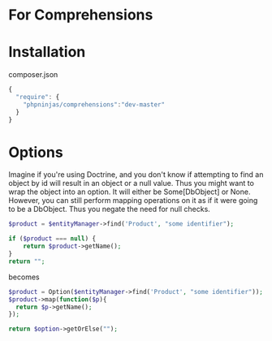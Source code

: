For Comprehensions
==================


Installation
============

composer.json
```javascript
{
  "require": {
    "phpninjas/comprehensions":"dev-master"
  }
}
```


Options
=======

Imagine if you're using Doctrine, and you don't know if attempting to find an object by id will result in an object or a 
null value. Thus you might want to wrap the object into an option. It will either be Some[DbObject] or None.
However, you can still perform mapping operations on it as if it were going to be a DbObject.
Thus you negate the need for null checks.

```php
$product = $entityManager->find('Product', "some identifier");

if ($product === null) {
    return $product->getName();   
}
return "";
```
becomes
```php
$product = Option($entityManager->find('Product', "some identifier"));
$product->map(function($p){
  return $p->getName();
});

return $option->getOrElse("");
```